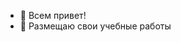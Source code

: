 - 👋 Всем привет!
- 👀 Размещаю свои учебные работы

<!---
Очень заинтересовало программирование
- 🌱 Поэтому учусь на backend-разработчика на языке Python в Sky Pro
- 💞️ надеюсь в скором времени найти работу в этом направлении
- 📫 для связи со мной voropaev.alexei92@gmail.com
Mirudan/Mirudan is a ✨ special ✨ repository because its `README.md` (this file) appears on your GitHub profile.
You can click the Preview link to take a look at your changes.
--->
